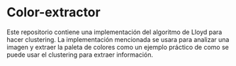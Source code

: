 # Color-extractor

Este repositorio contiene una implementación del algoritmo de Lloyd para hacer clustering.
La implementación mencionada se usara para analizar una imagen y extraer la paleta de colores como
un ejemplo práctico de como se puede usar el clustering para extraer información.
